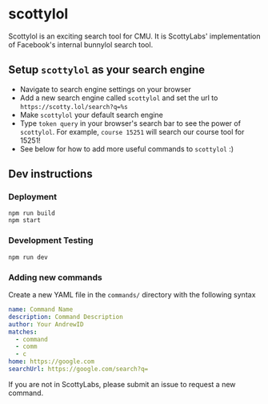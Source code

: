 # scottylol

Scottylol is an exciting search tool for CMU. It is ScottyLabs' implementation of Facebook's internal bunnylol search tool.

## Setup `scottylol` as your search engine

- Navigate to search engine settings on your browser
- Add a new search engine called `scottylol` and set the url to `https://scotty.lol/search?q=%s`
- Make `scottylol` your default search engine
- Type `token query` in your browser's search bar to see the power of `scottylol`. For example, `course 15251` will search our course tool for 15251!
- See below for how to add more useful commands to `scottylol` :)


## Dev instructions

### Deployment

```
npm run build
npm start
```

### Development Testing
```
npm run dev
```

### Adding new commands

Create a new YAML file in the `commands/` directory with the following syntax
```yaml
name: Command Name
description: Command Description
author: Your AndrewID
matches:
  - command
  - comm
  - c
home: https://google.com
searchUrl: https://google.com/search?q=
```

If you are not in ScottyLabs, please submit an issue to request a new command.
